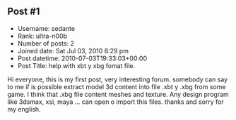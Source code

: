## Post #1
- Username: sedante
- Rank: ultra-n00b
- Number of posts: 2
- Joined date: Sat Jul 03, 2010 8:29 pm
- Post datetime: 2010-07-03T19:33:03+00:00
- Post Title: help with xbt y xbg fomat file.

Hi everyone, this is my first post, very interesting forum.
somebody can say to me if  is possible extract model 3d content into file .xbt y .xbg from some game. I think that .xbg file content meshes and texture. Any design program like 3dsmax, xsi, maya ... can open o import this files.
thanks and sorry for my english.
